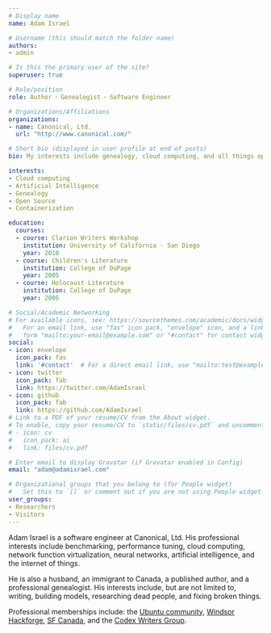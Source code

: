 ```yaml
---
# Display name
name: Adam Israel

# Username (this should match the folder name)
authors:
- admin

# Is this the primary user of the site?
superuser: true

# Role/position
role: Author ꞏ Genealogist ꞏ Software Engineer

# Organizations/Affiliations
organizations:
- name: Canonical, Ltd.
  url: "http://www.canonical.com/"

# Short bio (displayed in user profile at end of posts)
bio: My interests include genealogy, cloud computing, and all things open source.

interests:
- Cloud computing
- Artificial Intelligence
- Genealogy
- Open Source
- Containerization

education:
  courses:
  - course: Clarion Writers Workshop
    institution: University of California - San Diego
    year: 2010
  - course: Children's Literature
    institution: College of DuPage
    year: 2005
  - course: Holocaust Literature
    institution: College of DuPage
    year: 2005

# Social/Academic Networking
# For available icons, see: https://sourcethemes.com/academic/docs/widgets/#icons
#   For an email link, use "fas" icon pack, "envelope" icon, and a link in the
#   form "mailto:your-email@example.com" or "#contact" for contact widget.
social:
- icon: envelope
  icon_pack: fas
  link: '#contact'  # For a direct email link, use "mailto:test@example.org".
- icon: twitter
  icon_pack: fab
  link: https://twitter.com/AdamIsrael
- icon: github
  icon_pack: fab
  link: https://github.com/AdamIsrael
# Link to a PDF of your resume/CV from the About widget.
# To enable, copy your resume/CV to `static/files/cv.pdf` and uncomment the lines below.  
# - icon: cv
#   icon_pack: ai
#   link: files/cv.pdf

# Enter email to display Gravatar (if Gravatar enabled in Config)
email: "adam@adamisrael.com"

# Organizational groups that you belong to (for People widget)
#   Set this to `[]` or comment out if you are not using People widget.
user_groups:
- Researchers
- Visitors
---
```


Adam Israel is a software engineer at Canonical, Ltd. His professional interests include benchmarking, performance tuning, cloud computing, network function virtualization, neural networks, artificial intelligence, and the internet of things.

He is also a husband, an immigrant to Canada, a published author, and a professional genealogist. His interests include, but are not limited to, writing, building models, researching dead people, and fixing broken things.

Professional memberships include: the <a href="http://community.ubuntu.com/">Ubuntu community</a>, <a href="http://hackf.org/">Windsor Hackforge</a>, <a href="http://www.sfcanada.org/">SF Canada</a>, and the <a href="http://www.codexwriters.com">Codex Writers Group</a>.
